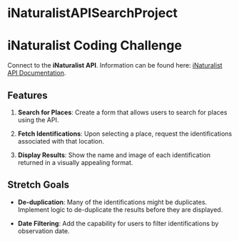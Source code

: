# iNaturalistAPISearchProject

# iNaturalist Coding Challenge

Connect to the **iNaturalist API**. Information can be found here: [iNaturalist API Documentation](https://api.inaturalist.org/v1/docs/).

## Features

1. **Search for Places**: Create a form that allows users to search for places using the API.

2. **Fetch Identifications**: Upon selecting a place, request the identifications associated with that location.

3. **Display Results**: Show the name and image of each identification returned in a visually appealing format.

## Stretch Goals

- **De-duplication**: Many of the identifications might be duplicates. Implement logic to de-duplicate the results before they are displayed.

- **Date Filtering**: Add the capability for users to filter identifications by observation date.
